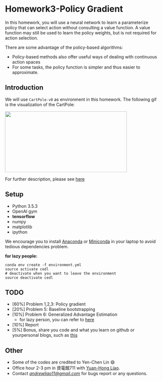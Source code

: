# Homework3-Policy Gradient

In this homework, you will use a neural network to learn a parameterize policy that can select action without consulting a value function. A value function may still be used to learn the policy weights, but is not required for action selection. 

There are some advantage of the policy-based algorithms:

- Policy-based methods also offer useful ways of dealing with continuous action spaces
- For some tasks, the policy function is simpler and thus easier to approximate.


## Introduction

We will use ```CartPole-v0``` as environment in this homework. The following gif is the visualization of the CartPole: 

<img src="https://cloud.githubusercontent.com/assets/7057863/19025154/dd94466c-8946-11e6-977f-2db4ce478cf3.gif" width="400" height="200" />

For further description, please see [here](https://gym.openai.com/envs/CartPole-v0)

## Setup
- Python 3.5.3
- OpenAI gym
- **tensorflow**
- numpy
- matplotlib
- ipython

We encourage you to install [Anaconda](https://www.anaconda.com/download/) or [Miniconda](https://conda.io/miniconda.html) in your laptop to avoid tedious dependencies problem.

**for lazy people:**

```
conda env create -f environment.yml
source activate cedl
# deactivate when you want to leave the environment
source deactivate cedl
```

## TODO

- [60%] Problem 1,2,3: Policy gradient 
- [20%] Problem 5: Baseline bootstrapping 
- [10%] Problem 6: Generalized Advantage Estimation
  - for lazy person, you can refer to [here](https://github.com/andrewliao11/Deep-Reinforcement-Learning-Survey/blob/master/papers/High-Dimensional%20Continuous%20Control%20Using%20Generalized%20Advantage%20Estimation.md)
- [10%] Report 
- [5%] Bonus, share you code and what you learn on github or  yourpersonal blogs, such as [this](https://andrewliao11.github.io/object/detection/2016/07/23/detection/)



## Other
- Some of the codes are credited to Yen-Chen Lin :smile:
- Office hour 2-3 pm in 資電館711 with [Yuan-Hong Liao](https://andrewliao11.github.io).
- Contact *andrewliao11@gmail.com* for bugs report or any questions.
